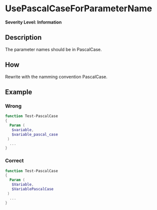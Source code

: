 ﻿# UsePascalCaseForParameterName

**Severity Level: Information**

## Description

The parameter names should be in PascalCase.

## How

Rewrite with the namming convention PascalCase.

## Example

### Wrong

``` PowerShell
function Test-PascalCase
{
  Param (
   $variable,
   $variable_pascal_case
 )
  ...         
}
```

### Correct

``` PowerShell
function Test-PascalCase
{
  Param (
   $Variable,
   $VariablePascalCase
 )
  ...         
}

```